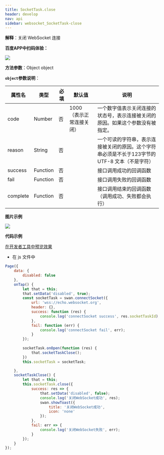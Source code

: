```yaml
---
title: SocketTask.close
header: develop
nav: api
sidebar: websocket_SocketTask-close
---
```




**解释**：关闭 WebSocket 连接

**百度APP中扫码体验：**

<img src="https://b.bdstatic.com/miniapp/assets/images/doc_demo/socketTaskClose.png"  class="demo-qrcode-image" />

**方法参数**：Object object

**`object`参数说明**：

|属性名 |类型  |必填 | 默认值 |说明|
|---- | ---- | ---- | ----|----|
|code| Number | 否 | 1000 （表示正常连接关闭）|一个数字值表示关闭连接的状态号，表示连接被关闭的原因。如果这个参数没有被指定。|
|reason| String | 否 | |一个可读的字符串，表示连接被关闭的原因。这个字符串必须是不长于123字节的 UTF-8 文本（不是字符）|
|success   |Function  |  否 || 接口调用成功的回调函数 |
|fail  |Function  |  否 || 接口调用失败的回调函数|
|complete   | Function   | 否 || 接口调用结束的回调函数（调用成功、失败都会执行）|

**图片示例**

<div class="m-doc-custom-examples">
    <div class="m-doc-custom-examples-correct">
        <img src="https://b.bdstatic.com/miniapp/image/taskclose.gif">
    </div>
    <div class="m-doc-custom-examples-correct">
        <img src=" ">
    </div>
    <div class="m-doc-custom-examples-correct">
        <img src=" ">
    </div>     
</div>

**代码示例**

<a href="swanide://fragment/d1d8bd733fb20844c847e4494e6aeb1a1573406116849" title="在开发者工具中预览效果" target="_self">在开发者工具中预览效果</a>

* 在 js 文件中

```js
Page({
    data: {
        disabled: false
    },
    onTap() {
        let that = this;
        that.setData('disabled', true);
        const socketTask = swan.connectSocket({
            url: 'wss://echo.websocket.org',
            header: {},
            success: function (res) {
                console.log('connectSocket success', res.socketTaskId);
            },
            fail: function (err) {
                console.log('connectSocket fail', err);
            }
        });
        
        socketTask.onOpen(function (res) {
            that.socketTaskClose();
        })
        this.socketTask = socketTask;

    },
    socketTaskClose() {
        let that = this;
        this.socketTask.close({
            success: res => {
                that.setData('disabled', false);
                console.log('关闭WebSocket成功', res);
                swan.showToast({
                    title: '关闭WebSocket成功',
                    icon: 'none'
                });
            },
            fail: err => {
                console.log('关闭WebSocket失败', err);
            }
        });
    }
});

```

